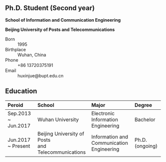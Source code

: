 ## Ph.D. Student (Second year)
 **School of Information and Communication Engineering**

 **Beijing University of Posts and Telecommunications**

<dl>
<dt>Born</dt>
<dd>1995</dd>
<dt>Birthplace</dt>
<dd>Wuhan, China</dd>
<dt>Phone</dt>
<dd>+86 13720375191</dd>
<dt>Email</dt>
<dd>huxinjue@bupt.edu.cn</dd>
</dl>

## Education
|       Peroid        |      School       | Major | Degree |
|:--------------------|:------------------|:------|:-------|
| Sep.2013 ~ Jun.2017 | Wuhan University  | Electronic Information<br> Engineering | Bachelor |
| Jun.2017 ~ Present  | Beijing University of Posts<br> and Telecommunications | Information and <br>Communication Engineering  | Ph.D. (ongoing) |